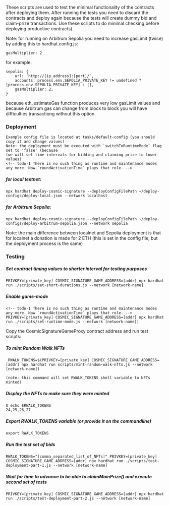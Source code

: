 These scripts are used to test the minimal functionality of the contracts after deploying them.
After running the tests you need to discard the contracts and deploy again because the tests will create dummy bid and claim-prize transactions. Use these scripts to do minimal checking before deploying productive contracts).

Note: for running on Arbitrum Sepolia you need to increase gasLimit (twice) by adding this to hardhat.config.js:

    gasMultiplier: 2

for example:

    sepolia: {
        url: `http://[ip_address]:[port]/`,
        accounts: process.env.SEPOLIA_PRIVATE_KEY != undefined ? [process.env.SEPOLIA_PRIVATE_KEY] : [],
        gasMultiplier: 2,
    }

because eth_estimateGas function produces very low gasLimit values and because Arbitrum gas can change from block to block you will have difficulties transactiong without this option.

### Deployment

    Example config file is located at tasks/default-config (you should copy it and change values)
	Note: the deployment must be executed with `switchToRuntimeMode` flag set to 'false' (because
	(we will set time intervals for bidding and claiming prize to lower values)
    <!-- todo-1 There is no such thing as runtime and maintenance modes any more. Now `roundActivationTime` plays that role. -->

##### for local testnet:

    npx hardhat deploy-cosmic-signature --deployConfigFilePath ~/deploy-configs/deploy-local.json --network localhost

##### for Arbitrum Sepolia:

    npx hardhat deploy-cosmic-signature --deployConfigFilePath ~/deploy-configs/deploy-arbitrum-sepolia.json --network sepolia

Note: the main difference between localnet and Sepolia deployment is that for localnet a donation is made for 2 ETH (this is set in the config file, but the deployment process is the same)

### Testing


##### Set contract timing values to shorter interval for testing purposes

    PRIVKEY=[private_key] COSMIC_SIGNATURE_GAME_ADDRESS=[addr] npx hardhat run ./scripts/set-short-durations.js --network [network-name]

##### Enable game-mode

    <!-- todo-1 There is no such thing as runtime and maintenance modes any more. Now `roundActivationTime` plays that role. -->
    PRIVKEY=[private_key] COSMIC_SIGNATURE_GAME_ADDRESS=[addr] npx hardhat run ./scripts/set-runtime-mode.js --network [network-name])

Copy the CosmicSignatureGameProxy contract address and run test scripts:

##### To mint Random Walk NFTs

	 RWALK_TOKENS=$(PRIVKEY=[private_key] COSMIC_SIGNATURE_GAME_ADDRESS=[addr] npx hardhat run scripts/mint-random-walk-nfts.js --network [network-name])

	(note: this command will set RWALK_TOKENS shell variable to NFTs minted)

##### Display the NFTs to make sure they were minted

    $ echo $RWALK_TOKENS
    24,25,26,27

##### Export RWALK_TOKENS variable (or provide it on the commandline)

    export RWALK_TOKENS

##### Run the test set of bids

    RWALK_TOKENS="[comma_separated_list_of_NFTs]" PRIVKEY=[private_key] COSMIC_SIGNATURE_GAME_ADDRESS=[addr] npx hardhat run ./scripts/test-deployment-part-1.js --network [network-name]

##### Wait for time to advance to be able to claimMainPrize() and execute second set of tests

    PRIVKEY=[private_key] COSMIC_SIGNATURE_GAME_ADDRESS=[addr] npx hardhat run ./scripts/test-deployment-part-2.js --network [network-name]
